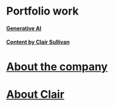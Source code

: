 # Portfolio work

#### [Generative AI](./assets/pages/generative_ai.md)

#### [Content by Clair Sullivan](./assets/pages/blog_posts.md)

# [About the company](./assets/pages/about_csa.md)

# [About Clair](./assets/pages/about_clair.md)



